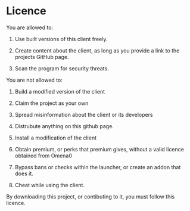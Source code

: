 
# Licence

You are allowed to:

  1. Use built versions of this client freely.

  2. Create content about the client,
    as long as you provide a link to the projects GitHub page.
  
  3. Scan the program for security threats.

You are not allowed to:

  1. Build a modified version of the client

  2. Claim the project as your own

  3. Spread misinformation about the client or its developers

  4. Distrubute anything on this github page.

  5. Install a modification of the client

  6. Obtain premium, or perks that premium gives,
    without a valid licence obtained from Omena0

  7. Bypass bans or checks within the launcher,
    or create an addon that does it.
  
  8. Cheat while using the client.

By downloading this project, or contibuting to it, you must follow this licence.
